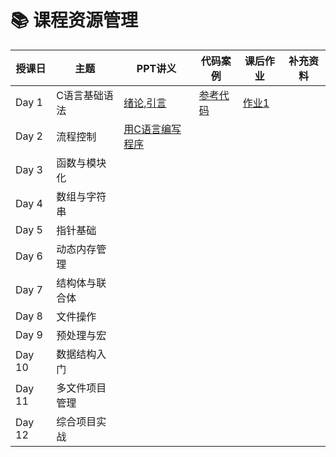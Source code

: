 # 📚 课程资源管理

| 授课日 | 主题                 | PPT讲义 | 代码案例 | 课后作业 | 补充资料 |
|--------|----------------------|---------|----------|----------|----------|
| Day 1  | C语言基础语法        |[绪论](day1/chap00绪论.pptx),[引言](day1/chap01引言.pptx)         |[参考代码](day1/code.zip)          |[作业1](day1/hw1.pdf)          |          |
| Day 2  | 流程控制             |[用C语言编写程序](day2/chap02用C语言编写程序.pptx)         |          |          |          |
| Day 3  | 函数与模块化         |         |          |          |          |
| Day 4  | 数组与字符串         |         |          |          |          |
| Day 5  | 指针基础             |         |          |          |          |
| Day 6  | 动态内存管理         |         |          |          |          |
| Day 7  | 结构体与联合体       |         |          |          |          |
| Day 8  | 文件操作             |         |          |          |          |
| Day 9  | 预处理与宏           |         |          |          |          |
| Day 10 | 数据结构入门         |         |          |          |          |
| Day 11 | 多文件项目管理       |         |          |          |          |
| Day 12 | 综合项目实战         |         |          |          |          |